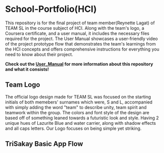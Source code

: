 # School-Portfolio(HCI)
This repository is for the final project of team member(Reynette Lagat) of TEAM SL in the course subject of HCI. Along with the team's logo, a Coursera certificate, and a user manual, it includes the necessary files required for the project. The User Manual showcases a user-friendly video of the project prototype flow that demonstrates the team's learnings from the HCI concepts and offers comprehensive instructions for everything you need to know about their project.

**Check out the [User_Manual](USER_MANUAL.md) for more information about this repository and what it consists!**

## Team Logo 
The official logo design made for TEAM SL was focused on the starting initials of both memebers' surnames which were, S and L, accompanied with simply adding the word "team" to describe unity, team spirit and teamwork within the group. The colors and font style of the design are based off of something leaned towards a futuristic look and style. Having 2 unique hues of Lazurite Blue and water carrier, along with shadow effects and all caps letters. Our Logo focuses on being simple yet striking.

## TriSakay Basic App Flow
